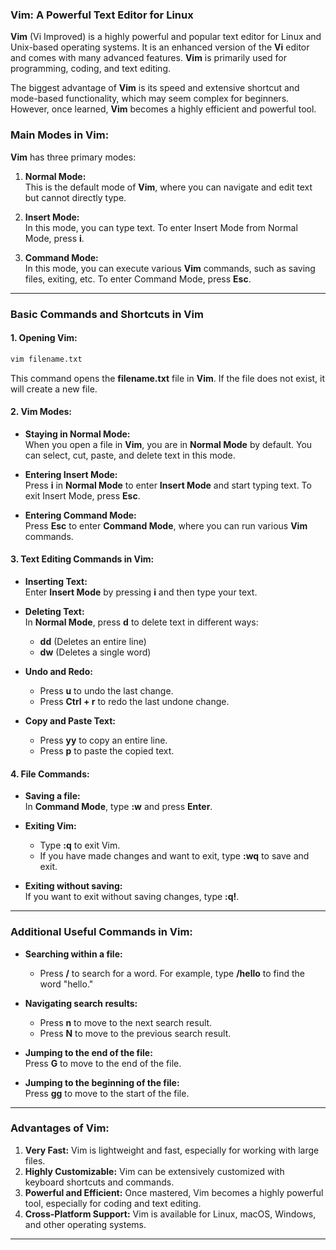 ### **Vim: A Powerful Text Editor for Linux**

**Vim** (Vi Improved) is a highly powerful and popular text editor for Linux and Unix-based operating systems. It is an enhanced version of the **Vi** editor and comes with many advanced features. **Vim** is primarily used for programming, coding, and text editing.

The biggest advantage of **Vim** is its speed and extensive shortcut and mode-based functionality, which may seem complex for beginners. However, once learned, **Vim** becomes a highly efficient and powerful tool.

### **Main Modes in Vim:**

**Vim** has three primary modes:

1. **Normal Mode:**  
   This is the default mode of **Vim**, where you can navigate and edit text but cannot directly type.

2. **Insert Mode:**  
   In this mode, you can type text. To enter Insert Mode from Normal Mode, press **i**.

3. **Command Mode:**  
   In this mode, you can execute various **Vim** commands, such as saving files, exiting, etc. To enter Command Mode, press **Esc**.

---

### **Basic Commands and Shortcuts in Vim**

#### 1. **Opening Vim:**
   ```bash
   vim filename.txt
   ```
   This command opens the **filename.txt** file in **Vim**. If the file does not exist, it will create a new file.

#### 2. **Vim Modes:**

- **Staying in Normal Mode:**  
  When you open a file in **Vim**, you are in **Normal Mode** by default. You can select, cut, paste, and delete text in this mode.

- **Entering Insert Mode:**  
  Press **i** in **Normal Mode** to enter **Insert Mode** and start typing text. To exit Insert Mode, press **Esc**.

- **Entering Command Mode:**  
  Press **Esc** to enter **Command Mode**, where you can run various **Vim** commands.

#### 3. **Text Editing Commands in Vim:**

- **Inserting Text:**  
  Enter **Insert Mode** by pressing **i** and then type your text.

- **Deleting Text:**  
  In **Normal Mode**, press **d** to delete text in different ways:
  - **dd** (Deletes an entire line)
  - **dw** (Deletes a single word)

- **Undo and Redo:**  
  - Press **u** to undo the last change.
  - Press **Ctrl + r** to redo the last undone change.

- **Copy and Paste Text:**  
  - Press **yy** to copy an entire line.
  - Press **p** to paste the copied text.

#### 4. **File Commands:**

- **Saving a file:**  
  In **Command Mode**, type **:w** and press **Enter**.

- **Exiting Vim:**  
  - Type **:q** to exit Vim.
  - If you have made changes and want to exit, type **:wq** to save and exit.

- **Exiting without saving:**  
  If you want to exit without saving changes, type **:q!**.

---

### **Additional Useful Commands in Vim:**

- **Searching within a file:**  
  - Press **/** to search for a word. For example, type **/hello** to find the word "hello."

- **Navigating search results:**  
  - Press **n** to move to the next search result.
  - Press **N** to move to the previous search result.

- **Jumping to the end of the file:**  
  Press **G** to move to the end of the file.

- **Jumping to the beginning of the file:**  
  Press **gg** to move to the start of the file.

---

### **Advantages of Vim:**

1. **Very Fast:** Vim is lightweight and fast, especially for working with large files.
2. **Highly Customizable:** Vim can be extensively customized with keyboard shortcuts and commands.
3. **Powerful and Efficient:** Once mastered, Vim becomes a highly powerful tool, especially for coding and text editing.
4. **Cross-Platform Support:** Vim is available for Linux, macOS, Windows, and other operating systems.

---

